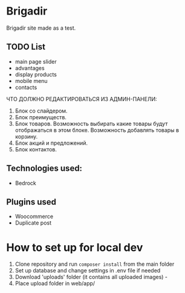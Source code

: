 # Brigadir

Brigadir site made as a test. 

## TODO List

- main page slider
- advantages
- display products
- mobile menu
- contacts

ЧТО ДОЛЖНО РЕДАКТИРОВАТЬСЯ ИЗ АДМИН-ПАНЕЛИ:
1. Блок со слайдером.
2. Блок преимуществ.
3. Блок товаров. Возможность выбирать какие товары будут отображаться в этом блоке.
Возможность добавлять товары в корзину.
4. Блок акций и предложений. 
6. Блок контактов.

## Technologies used:

- Bedrock

## Plugins used

- Woocommerce
- Duplicate post

# How to set up for local dev

1. Clone repository and run ```composer install``` from the main folder
2. Set up database and change settings in .env file if needed
3. Download 'uploads' folder (it contains all uploaded images) - 
4. Place upload folder in web/app/